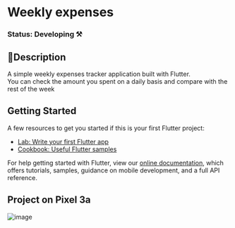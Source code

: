 # Weekly expenses

### Status: Developing ⚒️ <br />

## 📱Description
A simple weekly expenses tracker application built with Flutter.<br /> You can check the amount you spent on a daily basis and compare with the rest of the week

## Getting Started


A few resources to get you started if this is your first Flutter project:

- [Lab: Write your first Flutter app](https://flutter.dev/docs/get-started/codelab)
- [Cookbook: Useful Flutter samples](https://flutter.dev/docs/cookbook)

For help getting started with Flutter, view our
[online documentation](https://flutter.dev/docs), which offers tutorials,
samples, guidance on mobile development, and a full API reference.

## Project on Pixel 3a
![image](https://user-images.githubusercontent.com/28605557/124014427-e3dcaf00-d9b9-11eb-9ade-e44d06586174.png)
